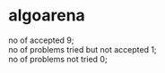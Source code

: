 # algoarena
no of accepted 9;  
no of problems tried but not accepted 1;    
no of problems not tried 0;  
